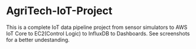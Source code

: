 # AgriTech-IoT-Project

This is a complete IoT data pipeline project from sensor simulators to AWS IoT Core to EC2(Control Logic) to InfluxDB to Dashboards.
See screenshots for a better undestanding.
